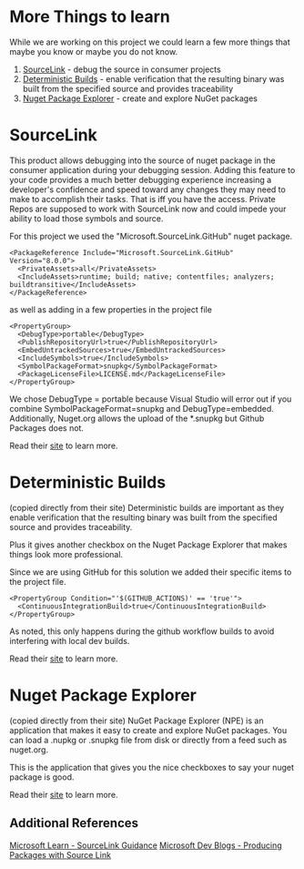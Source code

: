 
# More Things to learn

While we are working on this project we could learn a few more things that maybe you know or maybe you do not know. 

  1. [SourceLink](https://github.com/dotnet/sourcelink) - debug the source in consumer projects
  1. [Deterministic Builds](https://github.com/clairernovotny/DeterministicBuilds) - enable verification that the resulting binary was built from the specified source and provides traceability
  1. [Nuget Package Explorer](https://github.com/NuGetPackageExplorer/NuGetPackageExplorer) - create and explore NuGet packages

# SourceLink 

This product allows debugging into the source of nuget package in the consumer application during your debugging session.  Adding this feature to your code provides a much better debugging experience increasing a developer's confidence and speed toward any changes they may need to make to accomplish their tasks. That is iff you have the access.  Private Repos are supposed to work with SourceLink now and could impede your ability to load those symbols and source.  

For this project we used the "Microsoft.SourceLink.GitHub" nuget package.
```
<PackageReference Include="Microsoft.SourceLink.GitHub" Version="8.0.0">
  <PrivateAssets>all</PrivateAssets>
  <IncludeAssets>runtime; build; native; contentfiles; analyzers; buildtransitive</IncludeAssets>
</PackageReference>
```
as well as adding in a few properties in the project file 
```
<PropertyGroup>
  <DebugType>portable</DebugType>
  <PublishRepositoryUrl>true</PublishRepositoryUrl>
  <EmbedUntrackedSources>true</EmbedUntrackedSources>
  <IncludeSymbols>true</IncludeSymbols>
  <SymbolPackageFormat>snupkg</SymbolPackageFormat>
  <PackageLicenseFile>LICENSE.md</PackageLicenseFile>
</PropertyGroup>
```

We chose DebugType = portable because Visual Studio will error out if you combine SymbolPackageFormat=snupkg and DebugType=embedded.  Additionally, Nuget.org allows the upload of the \*.snupkg but Github Packages does not.

Read their [site](https://github.com/dotnet/sourcelink) to learn more.

# Deterministic Builds

(copied directly from their site) 
Deterministic builds are important as they enable verification that the resulting binary was built from the specified source and provides traceability.

Plus it gives another checkbox on the Nuget Package Explorer that makes things look more professional. 

Since we are using GitHub for this solution we added their specific items to the project file. 

```
<PropertyGroup Condition="'$(GITHUB_ACTIONS)' == 'true'">
  <ContinuousIntegrationBuild>true</ContinuousIntegrationBuild>
</PropertyGroup>
```
As noted, this only happens during the github workflow builds to avoid interfering with local dev builds. 

Read their [site](https://github.com/clairernovotny/DeterministicBuilds) to learn more.

# Nuget Package Explorer

(copied directly from their site)
NuGet Package Explorer (NPE) is an application that makes it easy to create and explore NuGet packages. You can load a .nupkg or .snupkg file from disk or directly from a feed such as nuget.org.

This is the application that gives you the nice checkboxes to say your nuget package is good.

Read their [site](https://github.com/NuGetPackageExplorer/NuGetPackageExplorer) to learn more.


## Additional References 

[Microsoft Learn - SourceLink Guidance](https://learn.microsoft.com/en-us/dotnet/standard/library-guidance/sourcelink)
[Microsoft Dev Blogs - Producing Packages with Source Link](https://devblogs.microsoft.com/dotnet/producing-packages-with-source-link/)
